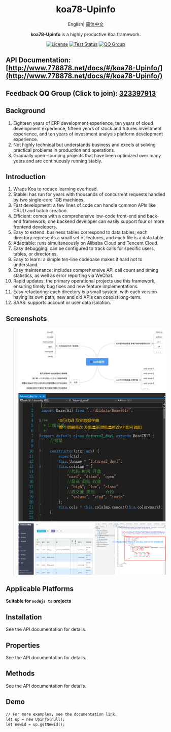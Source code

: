 <h1 align="center">koa78-Upinfo</h1>
<div align="center">

English| [简体中文](./README.cn.md) 

**koa78-Upinfo** is a highly productive Koa framework.

[![License](https://img.shields.io/badge/license-Apache%202-green.svg)](https://www.apache.org/licenses/LICENSE-2.0)
[![Test Status](https://github.com/www778878net/koa78-UpInfo/actions/workflows/BuildandTest.yml/badge.svg?branch=main)](https://github.com/www778878net/koa78-UpInfo/actions/workflows/BuildandTest.yml)
[![QQ Group](https://img.shields.io/badge/QQ%20Group-323397913-blue.svg?style=flat-square&color=12b7f5&logo=qq)](https://qm.qq.com/cgi-bin/qm/qr?k=it9gUUVdBEDWiTOH21NsoRHAbE9IAzAO&jump_from=webapi&authKey=KQwSXEPwpAlzAFvanFURm0Foec9G9Dak0DmThWCexhqUFbWzlGjAFC7t0jrjdKdL)

</div>

## API Documentation: [http://www.778878.net/docs/#/koa78-Upinfo/](http://www.778878.net/docs/#/koa78-Upinfo/)
## Feedback QQ Group (Click to join): [323397913](https://qm.qq.com/cgi-bin/qm/qr?k=it9gUUVdBEDWiTOH21NsoRHAbE9IAzAO&jump_from=webapi&authKey=KQwSXEPwpAlzAFvanFURm0Foec9G9Dak0DmThWCexhqUFbWzlGjAFC7t0jrjdKdL)

## Background
1. Eighteen years of ERP development experience, ten years of cloud development experience, fifteen years of stock and futures investment experience, and ten years of investment analysis platform development experience.
2. Not highly technical but understands business and excels at solving practical problems in production and operations.
3. Gradually open-sourcing projects that have been optimized over many years and are continuously running stably.

## Introduction

1. Wraps Koa to reduce learning overhead.
2. Stable: has run for years with thousands of concurrent requests handled by two single-core 1GB machines.
3. Fast development: a few lines of code can handle common APIs like CRUD and batch creation.
4. Efficient: comes with a comprehensive low-code front-end and back-end framework; one backend developer can easily support four or more frontend developers.
5. Easy to extend: business tables correspond to data tables; each directory represents a small set of features, and each file is a data table.
6. Adaptable: runs simultaneously on Alibaba Cloud and Tencent Cloud.
7. Easy debugging: can be configured to track calls for specific users, tables, or directories.
8. Easy to learn: a simple ten-line codebase makes it hard not to understand.
9. Easy maintenance: includes comprehensive API call count and timing statistics, as well as error reporting via WeChat.
10. Rapid updates: the primary operational projects use this framework, ensuring timely bug fixes and new feature implementations.
11. Easy refactoring: each directory is a small system, with each version having its own path; new and old APIs can coexist long-term.
12. SAAS: supports account or user data isolation.

## Screenshots

> ![Backend Service](https://github.com/www778878net/node-date78/blob/main/assets/pic/services.jpeg)
> ![Backend Code Example](https://github.com/www778878net/node-date78/blob/main/assets/pic/nodejs.png)
> ![Frontend Code Example](https://github.com/www778878net/node-date78/blob/main/assets/pic/js.png)


## Applicable Platforms

**Suitable for `nodejs ts` projects**

## Installation

See the API documentation for details.

## Properties

See the API documentation for details.

## Methods

See the API documentation for details.

## Demo

```nodejs
// For more examples, see the documentation link.
let up = new Upinfo(null);
let newid = up.getNewid();    